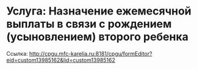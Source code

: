 # Услуга: Назначение ежемесячной выплаты в связи с рождением (усыновлением) второго ребенка

Ссылка: <http://cpgu.mfc-karelia.ru:8181/cpgu/formEditor?eid=custom13985162&lid=custom13985162>
